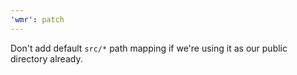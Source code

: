 ```yaml
---
'wmr': patch
---
```


Don't add default `src/*` path mapping if we're using it as our public directory already.
